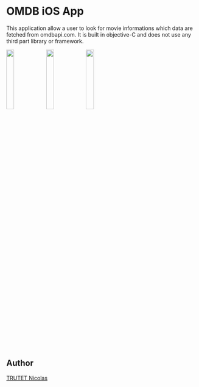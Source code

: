 # OMDB iOS App

This application allow a user to look for movie informations which data are fetched from omdbapi.com.
It is built in objective-C and does not use any third part library or framework.

<div style="display=inline-block">

<img src="https://dl.dropboxusercontent.com/s/frtpqr4q2uhvdes/Simulator%20Screen%20Shot%2029%20Dec%202016%2C%2015.20.08.png?dl=0" width="20%">

<img src="https://dl.dropboxusercontent.com/s/l8xuzstnkqqiqty/Simulator%20Screen%20Shot%2029%20Dec%202016%2C%2015.20.50.png?dl=0" width="20%">

<img src="https://dl.dropboxusercontent.com/s/dg6lxo7i3gxsgqo/Simulator%20Screen%20Shot%2029%20Dec%202016%2C%2015.20.55.png?dl=0" width="20%">

</div>

## Author
<a href="http://www.nicolastrutet.com/">TRUTET Nicolas</a>

